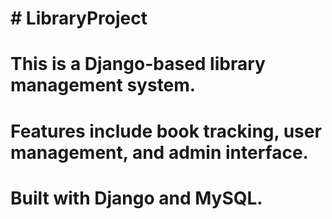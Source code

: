 # \# LibraryProject

# 

# This is a Django-based library management system.  

# Features include book tracking, user management, and admin interface.  

# Built with Django and MySQL.

# 

